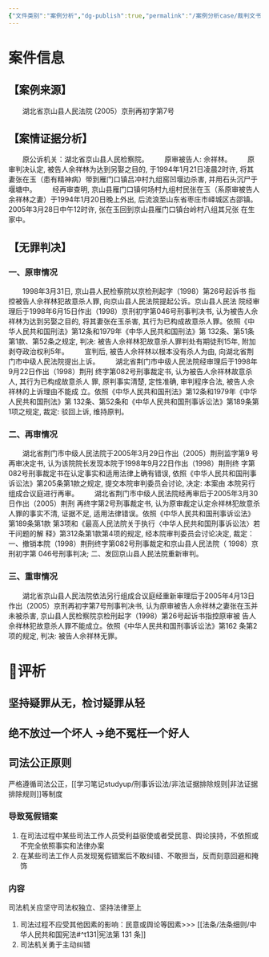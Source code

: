 ```yaml
---
{"文件类别":"案例分析","dg-publish":true,"permalink":"/案例分析case/裁判文书/佘祥林故意杀人案/","dgPassFrontmatter":true,"created":"2024-10-30T10:42:56.950+08:00","updated":"2024-10-30T11:27:33.747+08:00"}
---
```


# 案件信息
## 【案例来源】
　　湖北省京山县人民法院 (2005）京刑再初字第7号
## 【案情证据分析】
　　原公诉机关：湖北省京山县人民检察院。
　　原审被告人: 佘祥林。
　　原审判决认定, 被告人余祥林为达到另娶之目的, 于1994年1月21日凌晨2时许, 将其妻张在玉（患有精神病）带到雁门口镇吕冲村九组窑凹堰边杀害, 并用石头沉尸于堰塘中。
　　经再审查明, 京山县雁门口镇何场村九组村民张在玉（系原审被告人余祥林之妻）于1994年1月20日晚上外出, 后流浪至山东省枣庄市峄城区古邵镇。2005年3月28日中午12时许, 张在玉回到京山县雁门口镇台岭村八组其兄张 在生家中。
## 【无罪判决】
### 一、原审情况
　　1998年3月31日, 京山县人民检察院以京检刑起字（1998）第26号起诉书 指控被告人佘祥林犯故意杀人罪, 向京山县人民法院提起公诉。京山县人民法 院经审理后于1998年6月15日作出（1998）京刑初字第046号刑事判决书, 认为被告人佘祥林为达到另娶之目的, 将其妻张在玉杀害, 其行为已构成故意杀人罪。依照《中华人民共和国刑法》第12条和1979年《中华人民共和国刑法》第 132条、第51条第1款、第52条之规定, 判决: 被告人佘祥林犯故意杀人罪判处有期徒刑15年, 附加剥夺政治权利5年。
　　宣判后, 被告人佘祥林以根本没有杀人为由, 向湖北省荆门市中级人民法院提出上诉。
　　湖北省荆门市中级人民法院经审理后于1998年9月22日作出（1998）荆刑 终字第082号刑事裁定书, 认为被告人佘祥林故意杀人, 其行为已构成故意杀人 罪, 原判事实清楚, 定性准确, 审判程序合法, 被告人佘祥林的上诉理由不能成 立。依照《中华人民共和国刑法》第12条和1979年《中华人民共和国刑法》第 132条、第52条和《中华人民共和国刑事诉讼法》第189条第1项之规定, 裁定: 驳回上诉, 维持原判。
### 二、再审情况
　　湖北省荆门市中级人民法院于2005年3月29日作出（2005）荆刑监字第9 号再审决定书, 认为该院院长发现本院于1998年9月22日作出（1998）荆刑终 字第082号刑事裁定书在认定事实和适用法律上确有错误, 依照《中华人民共和国刑事诉讼法》第205条第1款之规定, 提交本院审判委员会讨论, 决定: 本案由 本院另行组成合议庭进行再审。
　　湖北省荆门市中级人民法院经再审后于2005年3月30日作出（2005）荆刑 再终字第2号刑事裁定书, 认为原审裁定认定佘祥林犯故意杀人罪的事实不清, 证据不足, 适用法律错误。依照《中华人民共和国刑事诉讼法》第189条第1款 第3项和《最高人民法院关于执行〈中华人民共和国刑事诉讼法〉若干问题的解 释》第312条第1款第4项的规定, 经本院审判委员会讨论决定, 裁定：一、撤销本院（1998）荆刑终字第082号刑事裁定和京山县人民法院（ 1998）京刑初字第 046号刑事判决; 二、发回京山县人民法院重新审判。
### 三、重审情况
　　湖北省京山县人民法院依法另行组成合议庭经重新审理后于2005年4月13日作出（2005）京刑再初字第7号刑事判决书, 认为原审被告人佘祥林之妻张在玉并未被杀害, 京山县人民检察院京检刑起字（1998）第26号起诉书指控原审被 告人佘祥林犯故意杀人罪不能成立。依照《中华人民共和国刑事诉讼法》第162 条第2项的规定, 判决: 被告人佘祥林无罪。

# 🧵评析
## 坚持疑罪从无，检讨疑罪从轻
## 绝不放过一个坏人 →绝不冤枉一个好人
## 司法公正原则
严格遵循司法公正，[[学习笔记studyup/刑事诉讼法/非法证据排除规则\|非法证据排除规则]]等制度
### 导致冤假错案
1. 在司法过程中某些司法工作人员受利益驱使或者受民意、舆论挟持，不依照或不完全依照事实和法律办案
2. 在某些司法工作人员发现冤假错案后不敢纠错、不敢担当，反而刻意回避和掩饰
### 内容
司法机关应坚守司法权独立、坚持法律至上
1. 司法过程不应受其他因素的影响：民意或舆论等因素>>> [[法条/法条细则/中华人民共和国宪法#^t131\|宪法第 131 条]]
2. 司法机关勇于主动纠错